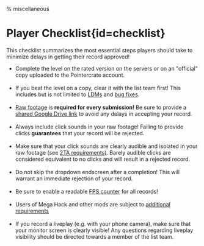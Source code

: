 % miscellaneous

<div class='panel fade js-scroll-anim' data-anim='fade'>

# Player Checklist{id=checklist}

This checklist summarizes the most essential steps players should take to minimize delays in getting their record approved!

- Complete the level on the rated version on the servers or on an "official" copy uploaded to the Pointercrate account.<br><br>
- If you beat the level on a copy, clear it with the list team first! This includes but is not limited to [LDMs](/guidelines/lowdetailmodes/) and [bug fixes](/guidelines/eligibility/#bugfixes).<br><br>
- [Raw footage](/guidelines/rawfootage/) is **required for every submission!** Be sure to provide a [shared Google Drive link](/guidelines/rawfootage#requiredraw) to avoid any delays in accepting your record.<br><br>
- Always include click sounds in your raw footage! Failing to provide clicks **guarantees** that your record will be rejected.<br><br>
- Make sure that your click sounds are clearly audible and isolated in your raw footage (see [2TA requirements](/guidelines/miscellaneous#clicks)). Barely audible clicks are considered equivalent to no clicks and will result in a rejected record.<br><br>
- Do not skip the dropdown endscreen after a completion! This will warrant an immediate rejection of your record.<br><br>
- Be sure to enable a readable [FPS counter](/guidelines/eligibility#fps) for all records!<br><br>
- Users of Mega Hack and other mods are subject to [additional requirements](/guidelines/eligibility/#hacks)<br><br>
- If you record a liveplay (e.g. with your phone camera), make sure that your monitor screen is clearly visible! Any questions regarding liveplay visibility should be directed towards a member of the list team.

</div>

